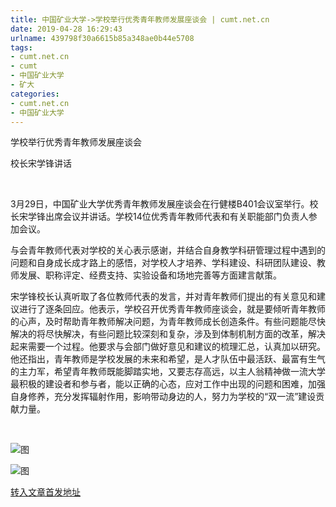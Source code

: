 ```yaml
---
title: 中国矿业大学->学校举行优秀青年教师发展座谈会 | cumt.net.cn
date: 2019-04-28 16:29:43
urlname: 439798f30a6615b85a348ae0b44e5708
tags: 
- cumt.net.cn
- cumt
- 中国矿业大学
- 矿大
categories:
- cumt.net.cn
- 中国矿业大学
---
```


学校举行优秀青年教师发展座谈会

校长宋学锋讲话

  

3月29日，中国矿业大学优秀青年教师发展座谈会在行健楼B401会议室举行。校长宋学锋出席会议并讲话。学校14位优秀青年教师代表和有关职能部门负责人参加会议。

与会青年教师代表对学校的关心表示感谢，并结合自身教学科研管理过程中遇到的问题和自身成长成才路上的感悟，对学校人才培养、学科建设、科研团队建设、教师发展、职称评定、经费支持、实验设备和场地完善等方面建言献策。

宋学锋校长认真听取了各位教师代表的发言，并对青年教师们提出的有关意见和建议进行了逐条回应。他表示，学校召开优秀青年教师座谈会，就是要倾听青年教师的心声，及时帮助青年教师解决问题，为青年教师成长创造条件。有些问题能尽快解决的将尽快解决，有些问题比较深刻和复杂，涉及到体制机制方面的改革，解决起来需要一个过程。他要求与会部门做好意见和建议的梳理汇总，认真加以研究。他还指出，青年教师是学校发展的未来和希望，是人才队伍中最活跃、最富有生气的主力军，希望青年教师既能脚踏实地，又要志存高远，以主人翁精神做一流大学最积极的建设者和参与者，能以正确的心态，应对工作中出现的问题和困难，加强自身修养，充分发挥辐射作用，影响带动身边的人，努力为学校的“双一流”建设贡献力量。

  

![图](http://xwzx.cumt.edu.cn/_upload/article/images/0a/bb/479814834f01a2dac8b0672e714c/41d55a2d-89e2-4f27-b2a2-5541be168c03.jpg)

![图](http://xwzx.cumt.edu.cn/_upload/article/images/0a/bb/479814834f01a2dac8b0672e714c/66bafcb2-c566-4aca-bf50-9b714f71db82.jpg)

[转入文章首发地址](http://xwzx.cumt.edu.cn/e5/ad/c513a517549/page.htm)